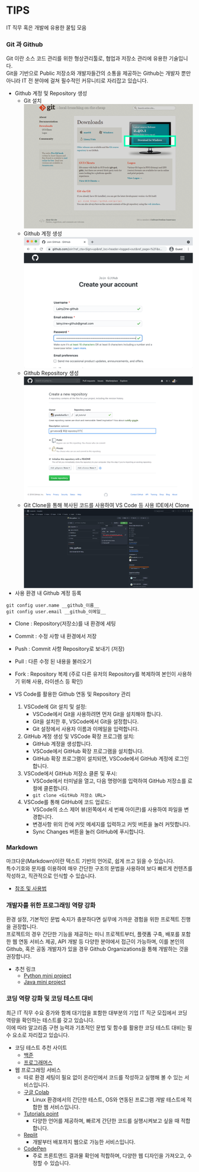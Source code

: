 # TIPS
IT 직무 혹은 개발에 유용한 꿀팁 모음

### Git 과 Github
Git 이란 소스 코드 관리를 위한 형상관리툴로, 협업과 저장소 관리에 유용한 기술입니다.  
Git을 기반으로 Public 저장소와 개발자들간의 소통을 제공하는 Github는 개발자 뿐만 아니라 IT 전 분야에 걸쳐 필수적인 커뮤니티로 자리잡고 있습니다.

- Github 계정 및 Repository 생성
    - Git 설치
    ![jpg](../img/git_install.png)
    - Github 계정 생성
    ![jpg](../img/github_create_account.png)
    - Github Repository 생성
    ![jpg](../img/github_create_repo.png)
    - Git Clone을 통해 복사된 코드를 사용하여 VS Code 등 사용 IDE에서 Clone
    ![jpg](../img/git_clone_url.png)
- 사용 환경 내 Github 계정 등록
```
git config user.name __github_이름__
git config user.email __github_이메일__
```
- Clone : Repository(저장소)를 내 환경에 세팅
- Commit : 수정 사항 내 환경에서 저장
- Push : Commit 사항 Repository로 보내기 (저장)
- Pull : 다른 수정 된 내용을 불러오기
- Fork : Repository 복제 (주로 다른 유저의 Repository를 복제하여 본인이 사용하기 위해 사용, 라이센스 등 확인)

- VS Code를 활용한 Github 연동 및 Repository 관리
    1. VSCode에 Git 설치 및 설정:
        - VSCode에서 Git을 사용하려면 먼저 Git을 설치해야 합니다. 
        - Git을 설치한 후, VSCode에서 Git을 설정합니다. 
        - Git 설정에서 사용자 이름과 이메일을 입력합니다. 
    2. GitHub 계정 생성 및 VSCode 확장 프로그램 설치:
        - GitHub 계정을 생성합니다.
        - VSCode에서 GitHub 확장 프로그램을 설치합니다.
        - GitHub 확장 프로그램이 설치되면, VSCode에서 GitHub 계정에 로그인합니다. 
    3. VSCode에서 GitHub 저장소 클론 및 푸시:
        - VSCode에서 터미널을 열고, 다음 명령어를 입력하여 GitHub 저장소를 로컬에 클론합니다.
        - ```git clone <GitHub 저장소 URL>```
    4. VSCode를 통해 GitHub에 코드 업로드: 
        - VSCode의 소스 제어 뷰(왼쪽에서 세 번째 아이콘)를 사용하여 파일을 변경합니다. 
        - 변경사항 위의 칸에 커밋 메세지를 입력하고 커밋 버튼을 눌러 커밋합니다. 
        - Sync Changes 버튼을 눌러 GitHub에 푸시합니다. 

### Markdown
마크다운(Markdown)이란 텍스트 기반의 언어로, 쉽게 쓰고 읽을 수 있습니다.  
특수기호와 문자를 이용하여 매우 간단한 구조의 문법을 사용하여 보다 빠르게 컨텐츠를 작성하고, 직관적으로 인식할 수 있습니다.  

- [참조 및 사용법](https://gist.github.com/ihoneymon/652be052a0727ad59601)

### 개발자를 위한 프로그래밍 역량 강화
환경 설정, 기본적인 문법 숙지가 충분하다면 실무에 가까운 경험을 위한 프로젝트 진행을 권장합니다.  
프로젝트의 경우 간단한 기능을 제공하는 미니 프로젝트부터, 플랫폼 구축, 배포를 포함한 웹 연동 서비스 제공, API 개발 등 다양한 분야에서 접근이 가능하며, 이를 본인의 Github, 혹은 공동 개발자가 있을 경우 Github Organizations을 통해 개발하는 것을 권장합니다.

- 추천 링크
    - [Python mini project](https://github.com/ndleah/python-mini-project)
    - [Java mini project](https://github.com/topics/java-mini-project)

### 코딩 역량 강화 및 코딩 테스트 대비
최근 IT 직무 수요 증가와 함께 대기업을 포함한 대부분의 기업 IT 직군 모집에서 코딩 역량을 확인하는 테스트를 갖고 있습니다.  
이에 따라 알고리즘 구현 능력과 기초적인 문법 및 함수를 활용한 코딩 테스트 대비는 필수 요소로 자리잡고 있습니다.

- 코딩 테스트 추천 사이트
    - [백준](https://www.acmicpc.net/)
    - [프로그래머스](https://school.programmers.co.kr/)
- 웹 프로그래밍 서비스
    - 따로 환경 세팅이 필요 없이 온라인에서 코드를 작성하고 실행해 볼 수 있는 서비스입니다.
    - [구글 Colab](https://colab.research.google.com/)
        - Linux 환경에서의 간단한 테스트, OS와 연동된 프로그램 개발 테스트에 적합한 웹 서비스입니다.
    - [Tutorials point](https://www.tutorialspoint.com/compilers/index.htm)
        - 다양한 언어를 제공하며, 빠르게 간단한 코드를 실행시켜보고 싶을 때 적합합니다.
    - [Replit](https://replit.com/)
        - 개발부터 배포까지 웹으로 가능한 서비스입니다.
    - [CodePen](https://codepen.io/)
        - 주로 프론트앤드 결과물 확인에 적합하며, 다양한 웹 디자인을 가져오고, 수정할 수 있습니다.
